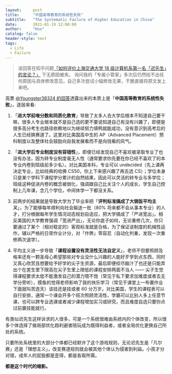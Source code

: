 ```yaml
---
layout:     post
title:      "中国高等教育的系统性失败"
subtitle:   "The Systematic Failure of Higher Education in China"
date:       2021-01-19 12:00:00
author:     "Hux"
catalog: false
header-style: text
tags:
  - Life
  - Failure
---
```


> 该回答在知乎问题[「如何评价上海交通大学 18 级计算机系第一名「迟先生」的言论？」](https://www.zhihu.com/question/439622084/answer/1685314467) 下无原因被夹。
> 询问我的「专属小管家」多次后仍然给不出任何原因与具体修改意见，自己多次尝试小幅修改无果，干脆直接将原文发上来吧。


高票 [@Youngster38324 的回答](https://www.zhihu.com/question/439622084/answer/1681505518)透露出来的本质上是「**中国高等教育的系统性失败**」，逐层来看:

1. 「**进大学前唯分数和同质化教育**」导致了太多人去大学后根本不知道自己要干嘛，很多人专业根本就不是自己选的更不要说知道自己有没有兴趣了，即便是很多高分考生也路径依赖地以为继续努力填鸭就能成功，没有意识到高考后的人生已经换赛道了。这里对比美国高中生的 AP（Advanced Placement）预科制度以及整体社会鼓励向自我发展看而不是向钱看的风气。

2. 「**进大学后专业制度没有容错性**」，即便已经发现自己不喜欢被录取专业了也没有办法，因为转专业制度毫无人性（通常要求你先要在你已经不喜欢了的本专业内卷到班级前多少名）。对比美国本科，专业可以 undecided（先上课再决定专业，比如经典的哈佛 CS50，你上下来感兴趣了再去选 CS）；学位本身只是某个学科下课程学分累计的自然结果，因此可以灵活的转专业与多学位；班级这种促进内卷的概念被弱化，强调跟自己比关注个人的成长，学生自己控制上几年课，念几个学位，中间休学一下都没关系。

3. 前两步的结果就是导致大学为了毕业率把「**评判标准搞成了大锅饭平均主义**」，为了能够每年顺利向社会输送一批（80% 将来都不会从事本专业）的人才，打分根据每年学生情况动态规划自适应，把大学搞成了「严进宽出」。相反美国的大学教育强调「宽进严出」，无论你底子如何，无论重修几次，你只要通过了某个（相对稳定的）客观标准就是合格，为了保证该制度的机械性运作，辅以严格的日常作业计分，对「作弊」零容忍（自动化判重，发现一次重修两次退学）。

4. 平均主义进一步导致「**课程设置没有灵活性无法自定义**」，老师不但要照顾及格率还有一颗圣母心希望那些对专业没什么兴趣的人能好歹学到点东西，同时又真心欣赏且想要给予好学的尖子生资源，最后即便绞尽脑汁了也还是只能弄出个在差生里下限高在尖子生里上限低的课程安排两面不当人 —— 尖子生觉得课程要求太低不能激发自己的潜力喂不饱（常见于私下要求加难度或者去无学分旁听），摸鱼的觉得老师影响了我的快乐学习（常见于课堂上一布置作业下面就叫苦连天）该挂还是挂或者 60 分万岁。对比美国，学生的课程表可以自行安排，通常一个课会开多个班次照顾灵活性，学霸可以比别人多上任意节课，也可以跨专业选课或者减少课程增加实习或研究，而且难度自选只要你点过前置技能就行。

有类似迟先生这样诉求的人很多，可是一个系统很难由系统内的个体改变，所以很多个体选择了做局部优化趋利避害陪玩成为既得利益者，或者全局优化更换自己所处的系统。

只要所处系统里的大部分个体都已经默许了这个游戏规则，无论迟先生是「凡尔赛」还是「理想主义」，改变赛道规则就会被其他个体认为侵害到利益。小孩才分对错，成年人的屁股都是歪得，都是各取所需。

**都是这个时代的缩影。**


